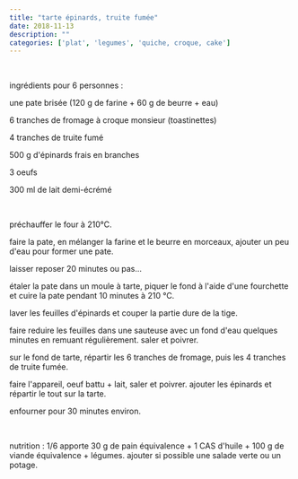 ```yaml
---
title: "tarte épinards, truite fumée"
date: 2018-11-13
description: ""
categories: ['plat', 'legumes', 'quiche, croque, cake']
---
```


          


&nbsp;

ingr&eacute;dients pour 6 personnes :

une pate bris&eacute;e (120 g de farine + 60 g de beurre + eau)

6 tranches de fromage &agrave; croque monsieur (toastinettes)

4 tranches de truite fum&eacute;

500 g d&#39;&eacute;pinards frais en branches

3 oeufs

300 ml de lait demi-&eacute;cr&eacute;m&eacute;

&nbsp;

pr&eacute;chauffer le four &agrave; 210&deg;C.

faire la pate, en m&eacute;langer la farine et le beurre en morceaux, ajouter un peu d&#39;eau pour former une pate.

laisser reposer 20 minutes ou pas...

&eacute;taler la pate dans un moule &agrave; tarte, piquer le fond &agrave; l&#39;aide d&#39;une fourchette et cuire la pate pendant 10 minutes &agrave; 210 &deg;C.

laver les feuilles d&#39;&eacute;pinards et couper la partie dure de la tige.

faire reduire les feuilles dans une sauteuse avec un fond d&#39;eau quelques minutes en remuant r&eacute;guli&egrave;rement. saler et poivrer.

sur le fond de tarte, r&eacute;partir les 6 tranches de fromage, puis les 4 tranches de truite fum&eacute;e.&nbsp;

faire l&#39;appareil, oeuf battu + lait, saler et poivrer. ajouter les &eacute;pinards et r&eacute;partir le tout sur la tarte.

enfourner pour 30 minutes environ.

&nbsp;

nutrition : 1/6 apporte 30 g de pain &eacute;quivalence + 1 CAS d&#39;huile + 100 g de viande &eacute;quivalence + l&eacute;gumes. ajouter si possible une salade verte ou un potage.


                          
